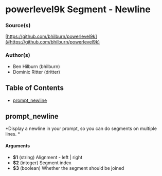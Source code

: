 # powerlevel9k Segment - Newline


### Source(s)

[https://github.com/bhilburn/powerlevel9k](#https://github.com/bhilburn/powerlevel9k)


### Author(s)

- Ben Hilburn (bhilburn)
- Dominic Ritter (dritter)


## Table of Contents

- [prompt_newline](#prompt_newline)

## prompt_newline
*Display a newline in your prompt, so you can do segments on multiple lines. *

#### Arguments

- **$1** (string) Alignment - left | right
- **$2** (integer) Segment index
- **$3** (boolean) Whether the segment should be joined



